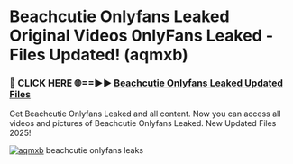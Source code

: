# Beachcutie Onlyfans Leaked Original Videos 0nlyFans Leaked - Files Updated! (aqmxb)

<h3>🔴 CLICK HERE 🌐==►► <a href="https://tinyurl.com/2jnfzry5" rel="nofollow">Beachcutie Onlyfans Leaked Updated Files</a></h3>

Get Beachcutie Onlyfans Leaked and all content. Now you can access all videos and pictures of Beachcutie Onlyfans Leaked. New Updated Files 2025!

[![aqmxb](https://i.imgur.com/GyGTBgg.gif)](https://tinyurl.com/2jnfzry5)
beachcutie onlyfans leaks